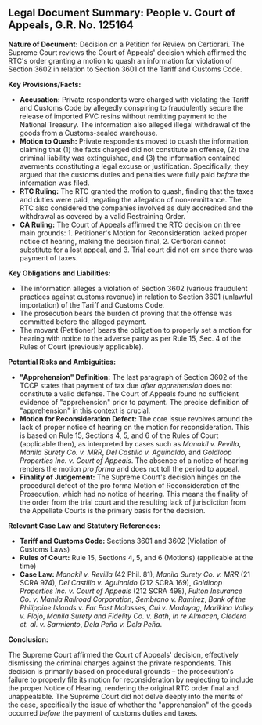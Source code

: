 ## Legal Document Summary: People v. Court of Appeals, G.R. No. 125164

**Nature of Document:** Decision on a Petition for Review on Certiorari. The Supreme Court reviews the Court of Appeals' decision which affirmed the RTC's order granting a motion to quash an information for violation of Section 3602 in relation to Section 3601 of the Tariff and Customs Code.

**Key Provisions/Facts:**

*   **Accusation:** Private respondents were charged with violating the Tariff and Customs Code by allegedly conspiring to fraudulently secure the release of imported PVC resins without remitting payment to the National Treasury. The information also alleged illegal withdrawal of the goods from a Customs-sealed warehouse.
*   **Motion to Quash:** Private respondents moved to quash the information, claiming that (1) the facts charged did not constitute an offense, (2) the criminal liability was extinguished, and (3) the information contained averments constituting a legal excuse or justification. Specifically, they argued that the customs duties and penalties were fully paid *before* the information was filed.
*   **RTC Ruling:** The RTC granted the motion to quash, finding that the taxes and duties were paid, negating the allegation of non-remittance. The RTC also considered the companies involved as duly accredited and the withdrawal as covered by a valid Restraining Order.
*   **CA Ruling:** The Court of Appeals affirmed the RTC decision on three main grounds: 1. Petitioner's Motion for Reconsideration lacked proper notice of hearing, making the decision final, 2. Certiorari cannot substitute for a lost appeal, and 3. Trial court did not err since there was payment of taxes.

**Key Obligations and Liabilities:**

*   The information alleges a violation of Section 3602 (various fraudulent practices against customs revenue) in relation to Section 3601 (unlawful importation) of the Tariff and Customs Code.
*   The prosecution bears the burden of proving that the offense was committed before the alleged payment.
*   The movant (Petitioner) bears the obligation to properly set a motion for hearing with notice to the adverse party as per Rule 15, Sec. 4 of the Rules of Court (previously applicable).

**Potential Risks and Ambiguities:**

*   **"Apprehension" Definition:** The last paragraph of Section 3602 of the TCCP states that payment of tax due *after apprehension* does not constitute a valid defense. The Court of Appeals found no sufficient evidence of "apprehension" prior to payment. The precise definition of "apprehension" in this context is crucial.
*   **Motion for Reconsideration Defect:** The core issue revolves around the lack of proper notice of hearing on the motion for reconsideration. This is based on Rule 15, Sections 4, 5, and 6 of the Rules of Court (applicable then), as interpreted by cases such as *Manakil v. Revilla*, *Manila Surety Co. v. MRR*, *Del Castillo v. Aguinaldo*, and *Goldloop Properties Inc. v. Court of Appeals*. The absence of a notice of hearing renders the motion *pro forma* and does not toll the period to appeal.
*   **Finality of Judgement:** The Supreme Court's decision hinges on the procedural defect of the pro forma Motion of Reconsideration of the Prosecution, which had no notice of hearing. This means the finality of the order from the trial court and the resulting lack of jurisdiction from the Appellate Courts is the primary basis for the decision.

**Relevant Case Law and Statutory References:**

*   **Tariff and Customs Code:** Sections 3601 and 3602 (Violation of Customs Laws)
*   **Rules of Court:** Rule 15, Sections 4, 5, and 6 (Motions) (applicable at the time)
*   **Case Law:** *Manakil v. Revilla* (42 Phil. 81), *Manila Surety Co. v. MRR* (21 SCRA 974), *Del Castillo v. Aguinaldo* (212 SCRA 169), *Goldloop Properties Inc. v. Court of Appeals* (212 SCRA 498), *Fulton Insurance Co. v. Manila Railroad Corporation*, *Sembrano v. Ramirez*, *Bank of the Philippine Islands v. Far East Molasses*, *Cui v. Madayag*, *Marikina Valley v. Flojo*, *Manila Surety and Fidelity Co. v. Bath*, *In re Almacen*, *Cledera et. al. v. Sarmiento*, *Dela Peña v. Dela Peña*.

**Conclusion:**

The Supreme Court affirmed the Court of Appeals' decision, effectively dismissing the criminal charges against the private respondents. This decision is primarily based on procedural grounds – the prosecution's failure to properly file its motion for reconsideration by neglecting to include the proper Notice of Hearing, rendering the original RTC order final and unappealable. The Supreme Court did not delve deeply into the merits of the case, specifically the issue of whether the "apprehension" of the goods occurred *before* the payment of customs duties and taxes.
